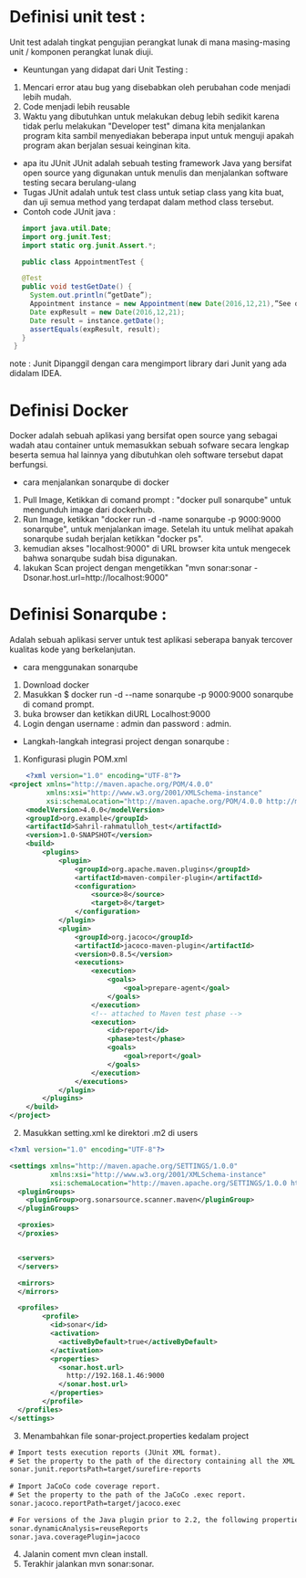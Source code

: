 # Definisi unit test :
  Unit test adalah tingkat pengujian perangkat lunak di mana masing-masing 
  unit / komponen perangkat lunak diuji.
- Keuntungan yang didapat dari Unit Testing :
 1. Mencari error atau bug yang disebabkan oleh perubahan code menjadi
    lebih mudah.
 2. Code menjadi lebih reusable
 3. Waktu yang dibutuhkan untuk melakukan debug lebih sedikit karena
    tidak perlu melakukan "Developer test" dimana kita menjalankan program
    kita sambil menyediakan beberapa input untuk menguji apakah program akan
    berjalan sesuai keinginan kita.
- apa itu JUnit
  JUnit adalah sebuah testing framework Java yang bersifat open source yang digunakan untuk menulis dan menjalankan software testing secara berulang-ulang
- Tugas JUnit
  adalah untuk test class untuk setiap class yang kita buat, dan uji semua method yang terdapat dalam method class tersebut.
- Contoh code JUnit java :
```java
   import java.util.Date;
   import org.junit.Test;
   import static org.junit.Assert.*;

   public class AppointmentTest {

   @Test
   public void testGetDate() {
     System.out.println(“getDate”);
     Appointment instance = new Appointment(new Date(2016,12,21),”See dentist”);
     Date expResult = new Date(2016,12,21);
     Date result = instance.getDate();
     assertEquals(expResult, result);
   }
 }
```
note : Junit Dipanggil dengan cara mengimport library dari Junit yang ada didalam IDEA.

# Definisi Docker
 Docker adalah sebuah aplikasi yang bersifat open source yang sebagai wadah atau container untuk memasukkan sebuah sofware secara lengkap beserta
 semua hal lainnya yang dibutuhkan oleh software tersebut dapat berfungsi.
- cara menjalankan sonarqube di docker
 1. Pull Image, 
    Ketikkan di comand prompt : "docker pull sonarqube" untuk mengunduh image dari dockerhub.
 2. Run Image,
    ketikkan "docker run -d -name sonarqube -p 9000:9000 sonarqube", untuk menjalankan image.
    Setelah itu untuk melihat apakah sonarqube sudah berjalan ketikkan "docker ps".
 3. kemudian akses "localhost:9000" di URL browser kita untuk mengecek bahwa sonarqube sudah bisa digunakan.
 4. lakukan Scan project dengan mengetikkan "mvn sonar:sonar -Dsonar.host.url=http://localhost:9000"

# Definisi Sonarqube :
   Adalah sebuah aplikasi server untuk test aplikasi seberapa banyak tercover kualitas kode yang berkelanjutan.
- cara menggunakan sonarqube
 1. Download docker
 2. Masukkan $ docker run -d --name sonarqube -p 9000:9000 sonarqube di comand prompt.
 3. buka browser dan ketikkan diURL Localhost:9000
 4. Login dengan username : admin dan password : admin.
- Langkah-langkah integrasi project dengan sonarqube :
 1. Konfigurasi plugin POM.xml 
```xml
    <?xml version="1.0" encoding="UTF-8"?>
<project xmlns="http://maven.apache.org/POM/4.0.0"
         xmlns:xsi="http://www.w3.org/2001/XMLSchema-instance"
         xsi:schemaLocation="http://maven.apache.org/POM/4.0.0 http://maven.apache.org/xsd/maven-4.0.0.xsd">
    <modelVersion>4.0.0</modelVersion>
    <groupId>org.example</groupId>
    <artifactId>Sahril-rahmatulloh_test</artifactId>
    <version>1.0-SNAPSHOT</version>
    <build>
        <plugins>
            <plugin>
                <groupId>org.apache.maven.plugins</groupId>
                <artifactId>maven-compiler-plugin</artifactId>
                <configuration>
                    <source>8</source>
                    <target>8</target>
                </configuration>
            </plugin>
            <plugin>
                <groupId>org.jacoco</groupId>
                <artifactId>jacoco-maven-plugin</artifactId>
                <version>0.8.5</version>
                <executions>
                    <execution>
                        <goals>
                            <goal>prepare-agent</goal>
                        </goals>
                    </execution>
                    <!-- attached to Maven test phase -->
                    <execution>
                        <id>report</id>
                        <phase>test</phase>
                        <goals>
                            <goal>report</goal>
                        </goals>
                    </execution>
                </executions>
            </plugin>
        </plugins>
    </build>
</project>
 ```
2. Masukkan setting.xml ke direktori .m2 di users
```xml
<?xml version="1.0" encoding="UTF-8"?>

<settings xmlns="http://maven.apache.org/SETTINGS/1.0.0"
          xmlns:xsi="http://www.w3.org/2001/XMLSchema-instance"
          xsi:schemaLocation="http://maven.apache.org/SETTINGS/1.0.0 http://maven.apache.org/xsd/settings-1.0.0.xsd">
  <pluginGroups>
    <pluginGroup>org.sonarsource.scanner.maven</pluginGroup>
  </pluginGroups>

  <proxies>
  </proxies>


  <servers>
  </servers>

  <mirrors>
  </mirrors>

  <profiles>
        <profile>
          <id>sonar</id>
          <activation>
            <activeByDefault>true</activeByDefault>
          </activation>
          <properties>
            <sonar.host.url>
              http://192.168.1.46:9000
            </sonar.host.url>
          </properties>
        </profile>
  </profiles>
</settings>

```
3. Menambahkan file sonar-project.properties kedalam project
```txt
# Import tests execution reports (JUnit XML format).
# Set the property to the path of the directory containing all the XML reports.
sonar.junit.reportsPath=target/surefire-reports
  
# Import JaCoCo code coverage report.
# Set the property to the path of the JaCoCo .exec report.
sonar.jacoco.reportPath=target/jacoco.exec

# For versions of the Java plugin prior to 2.2, the following properties have to be set as well.
sonar.dynamicAnalysis=reuseReports
sonar.java.coveragePlugin=jacoco
```
4. Jalanin coment mvn clean install.
5. Terakhir jalankan mvn sonar:sonar.